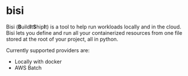 # bisi

Bisi (**B**uild**I**t**S**hip**I**t) is a tool to help run workloads locally and in the cloud. 
Bisi lets you define and run all your containerized resources from one file stored at the root of your project, all in python.

Currently supported providers are:
 - Locally with docker
 - AWS Batch
